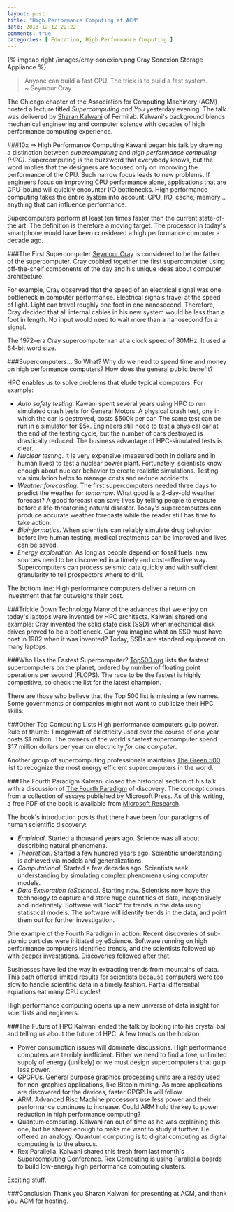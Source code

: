 ```yaml
---
layout: post
title: "High Performance Computing at ACM"
date: 2013-12-12 22:22
comments: true
categories: [ Education, High Performance Computing ]
---
```

{% imgcap right /images/cray-sonexion.png Cray Sonexion Storage Appliance %}
>Anyone can build a fast CPU. The trick is to build a fast system. 
>&nbsp;<br/>
>~ Seymour Cray

The Chicago chapter of the Association for Computing Machinery (ACM) hosted a lecture titled _Supercomputing and You_ yesterday evening. The talk was delivered by [Sharan Kalwani](http://www.linkedin.com/in/sharankalwani) of Fermilab. Kalwani's background blends mechanical engineering and computer science with decades of high performance computing experience.

###10x => High Performance Computing
Kawani began his talk by drawing a distinction between _supercomputing_ and _high performance computing (HPC)_. Supercomputing is the buzzword that everybody knows, but the word implies that the designers are focused only on improving the performance of the CPU. Such narrow focus leads to new problems. If engineers focus on improving CPU performance alone, applications that are CPU-bound will quickly encounter I/O bottlenecks. High performance computing takes the entire system into account: CPU, I/O, cache, memory... anything that can influence performance. 
<!--more-->
Supercomputers perform at least ten times faster than the current state-of-the art. The definition is therefore a moving target. The processor in today's smartphone would have been considered a high performance computer a decade ago.

###The First Supercomputer
[Seymour Cray](http://www.cray.com/) is considered to be the father of the supercomputer. Cray cobbled together the first supercomputer using off-the-shelf components of the day and his unique ideas about computer architecture. 

For example, Cray observed that the speed of an electrical signal was one bottleneck in computer performance. Electrical signals travel at the speed of light. Light can travel roughly one foot in one nanosecond.  Therefore, Cray decided that all internal cables in his new system would be less than a foot in length. No input would need to wait more than a nanosecond for a signal.

The 1972-era Cray supercomputer ran at a clock speed of 80MHz. It used a 64-bit word size.
 
###Supercomputers... So What?
Why do we need to spend time and money on high performance computers?  How does the general public benefit?

HPC enables us to solve problems that elude typical computers. For example:

* *Auto safety testing*. Kawani spent several years using HPC to run simulated crash tests for General Motors. A physical crash test, one in which the car is destroyed, costs $500k per car. The same test can be run in a simulator for $5k. Engineers still need to test a physical car at the end of the testing cycle, but the number of cars destroyed is drastically reduced. The business advantage of HPC-simulated tests is clear.
* *Nuclear testing*. It is very expensive (measured both in dollars and in human lives) to test a nuclear power plant. Fortunately, scientists know enough about nuclear behavior to create realistic simulations. Testing via simulation helps to manage costs and reduce accidents.
* *Weather forecasting*. The first supercomputers needed three days to predict the weather for _tomorrow_. What good is a 2-day-old weather forecast? A good forecast can save lives by telling people to evacute before a life-threatening natural disaster. Today's supercomputers can produce accurate weather forecasts while the reader still has time to take action.
* *Bioinformatics*. When scientists can reliably simulate drug behavior before live human testing, medical treatments can be improved and lives can be saved.
* *Energy exploration*. As long as people depend on fossil fuels, new sources need to be discovered in a timely and cost-effective way.  Supercomputers can process seismic data quickly and with sufficient granularity to tell prospectors where to drill.

The bottom line: High performance computers deliver a return on investment that far outweighs their cost.

###Trickle Down Technology
Many of the advances that we enjoy on today's laptops were invented by HPC architects. Kalwani shared one example: Cray invented the solid state disk (SSD) when mechanical disk drives proved to be a bottleneck. Can you imagine what an SSD must have cost in 1982 when it was invented? Today, SSDs are standard equipment on many laptops.

###Who Has the Fastest Supercomputer?
[Top500.org](http://top500.org/) lists the fastest supercomputers on the planet, ordered by number of floating point operations per second (FLOPS). The race to be the fastest is highly competitive, so check the list for the latest champion.

There are those who believe that the Top 500 list is missing a few names. Some governments or companies might not want to publicize their HPC skills. 

###Other Top Computing Lists
High performance computers gulp power. Rule of thumb: 1 megawatt of electricity used over the course of one year costs $1 million. The owners of the world's fastest supercomputer spend $17 million dollars per year on electricity _for one computer_.

Another group of supercomputing professionals maintains [The Green
500](http://green500.org) list to recognize the most energy efficient
supercomputers in the world. 

###The Fourth Paradigm
Kalwani closed the historical section of his talk with a discussion of [The Fourth Paradigm](http://research.microsoft.com/en-us/collaboration/fourthparadigm/) of discovery. The concept comes from a collection of essays published by Microsoft Press. As of this writing, a free PDF of the book is available from [Microsoft Research](http://research.microsoft.com/en-us/collaboration/fourthparadigm/).

The book's introduction posits that there have been four paradigms of human scientific discovery:

* *Empirical*. Started a thousand years ago. Science was all about describing natural phenomena.
* *Theoretical*. Started a few hundred years ago. Scientific understanding is achieved via models and generalizations.
* *Computational*. Started a few decades ago. Scientists seek understanding by simulating complex phenomena using computer models.
* *Data Exploration (eScience)*. Starting now. Scientists now have the technology to capture and store huge quantities of data, inexpensively and indefinitely. Software will "look" for trends in the data using statistical models. The software will identify trends in the data, and point them out for further investigation.

One example of the Fourth Paradigm in action: Recent discoveries of sub-atomic particles were initiated by eScience. Software running on high performance computers identified trends, and the scientists followed up with deeper investations. Discoveries followed after that.

Businesses have led the way in extracting trends from mountains of data. This path offered limited results for scientists because computers were too slow to handle scientific data in a timely fashion. Partial differential equations eat many CPU cycles!

High performance computing opens up a new universe of data insight for scientists and engineers.

###The Future of HPC
Kalwani ended the talk by looking into his crystal ball and telling us about the future of HPC. A few trends on the horizon:

* Power consumption issues will dominate discussions. High performance computers are terribly inefficient. Either we need to find a free, unlimited supply of energy (unlikely) or we must design supercomputers that gulp less power.
* GPGPUs. General purpose graphics processing units are already used for non-graphics applications, like Bitcoin mining. As more applications are discovered for the devices, faster GPGPUs will follow.
* ARM. Advanced Risc Machine processors use less power and their performance continues to increase. Could ARM hold the key to power reduction in high performance computing?
* Quantum computing. Kalwani ran out of time as he was explaining this one, but he shared enough to make me want to study it further. He offered an analogy: Quantum computing is to digital computing as digital computing is to the abacus.
* Rex Parallella. Kalwani shared this fresh from last month's [Supercomputing Conference](http://sc13.supercomputing.org/). [Rex Computing](http://www.rexcomputing.com/) is using [Parallella](http://www.parallella.org/) boards to build low-energy high performance computing clusters.

Exciting stuff.

###Conclusion
Thank you Sharan Kalwani for presenting at ACM, and thank you ACM for hosting.

